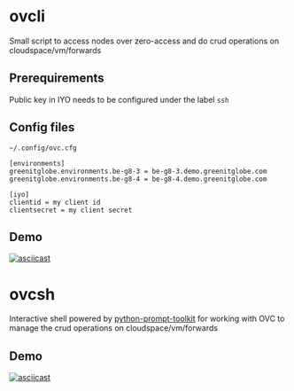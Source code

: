 # ovcli

Small script to access nodes over zero-access and do crud operations on cloudspace/vm/forwards

## Prerequirements

Public key in IYO needs to be configured under the label `ssh`

## Config files

`~/.config/ovc.cfg`
```
[environments]
greenitglobe.environments.be-g8-3 = be-g8-3.demo.greenitglobe.com
greenitglobe.environments.be-g8-4 = be-g8-4.demo.greenitglobe.com

[iyo]
clientid = my client id
clientsecret = my client secret
```

## Demo
[![asciicast](https://asciinema.org/a/jSdN48CyV4QM0AadnbKnvd9ss.svg)](https://asciinema.org/a/jSdN48CyV4QM0AadnbKnvd9ss)


# ovcsh

Interactive shell powered by [python-prompt-toolkit](https://github.com/prompt-toolkit/python-prompt-toolkit) for working with OVC to manage the crud operations on cloudspace/vm/forwards 

## Demo
[![asciicast](https://asciinema.org/a/PnZF92mWgZWkLprCXjkSERhTS.svg)](https://asciinema.org/a/PnZF92mWgZWkLprCXjkSERhTS)
